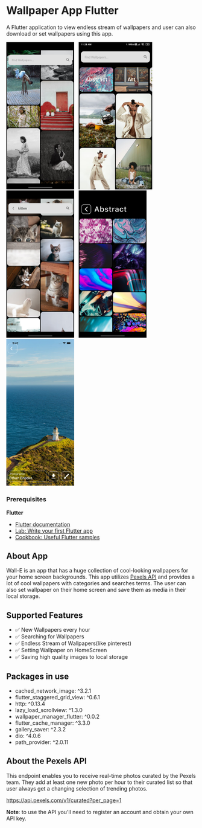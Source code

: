 # Wallpaper App Flutter

A Flutter application to view endless stream of wallpapers and user can also download or set wallpapers using this app.

<img src="Screenshots/1.png" width="180"/> &nbsp; <img src="Screenshots/1.1.jpg?raw=true" width="195"/> &nbsp; <img src="Screenshots/2.png" width="180"/> &nbsp; <img src="Screenshots/3.png" width="180"/> &nbsp; <img src="Screenshots/4.png" width="180"/>

### Prerequisites

**Flutter**

- [Flutter documentation](https://flutter.dev/docs)
- [Lab: Write your first Flutter app](https://flutter.dev/docs/get-started/codelab)
- [Cookbook: Useful Flutter samples](https://flutter.dev/docs/cookbook)


## About App

Wall-E is an app that has a huge collection of cool-looking
wallpapers for your home screen backgrounds.
This app utilizes [Pexels API](https://www.pexels.com/api/documentation/) and provides a lot of cool wallpapers with categories and
searches terms. The user can also set wallpaper on their home
screen and save them as media in their local storage.


## Supported Features

- :white_check_mark: New Wallpapers every hour
- :white_check_mark: Searching for Wallpapers
- :white_check_mark: Endless Stream of Wallpapers(like pinterest)
- :white_check_mark: Setting Wallpaper on HomeScreen
- :white_check_mark: Saving high quality images to local storage
  

## Packages in use

- cached_network_image: ^3.2.1
- flutter_staggered_grid_view: ^0.6.1
- http: ^0.13.4
- lazy_load_scrollview: ^1.3.0
- wallpaper_manager_flutter: ^0.0.2
- flutter_cache_manager: ^3.3.0
- gallery_saver: ^2.3.2
- dio: ^4.0.6
- path_provider: ^2.0.11

## About the Pexels API

This endpoint enables you to receive real-time photos curated by the Pexels team. They add at least one new photo per hour to their curated list so that user always get a changing selection of trending photos.

https://api.pexels.com/v1/curated?per_page=1

**Note**: to use the API you'll need to register an account and obtain your own API key.

